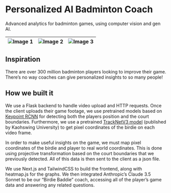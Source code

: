 # Personalized AI Badminton Coach

Advanced analytics for badminton games, using computer vision and gen AI.


| ![Image 1](https://d112y698adiu2z.cloudfront.net/photos/production/software_photos/003/208/548/datas/gallery.jpg) | ![Image 2](https://d112y698adiu2z.cloudfront.net/photos/production/software_photos/003/208/550/datas/gallery.jpg) | ![Image 3](https://d112y698adiu2z.cloudfront.net/photos/production/software_photos/003/208/549/datas/gallery.jpg) |
|-------------------------|-------------------------|-------------------------|



## Inspiration

There are over 300 million badminton players looking to improve their game. There’s no way coaches can give personalized insights to so many people!

## How we built it

We use a Flask backend to handle video upload and HTTP requests. Once the client uploads their game footage, we use pretrained models based on [Keypoint RCNN](https://pytorch.org/vision/main/models/keypoint_rcnn.html) for detecting both the players position and the court boundaries. Furthermore, we use a pretrained [TrackNetV3 model](https://github.com/alenzenx/TracknetV3) (published by Kaohswing University) to get pixel coordinates of the birdie on each video frame.

In order to make useful insights on the game, we must map pixel coordinates of the birdie and player to real world coordinates. This is done using projective transformation based on the court boundaries that we previously detected. All of this data is then sent to the client as a json file.

We use Next.js and TailwindCSS to build the frontend, along with heatmap.js for the graphs. We then integrated Anthropic’s Claude 3.5 Sonnet to be our “Birdie Baddie” coach, accessing all of the player’s game data and answering any related questions.
